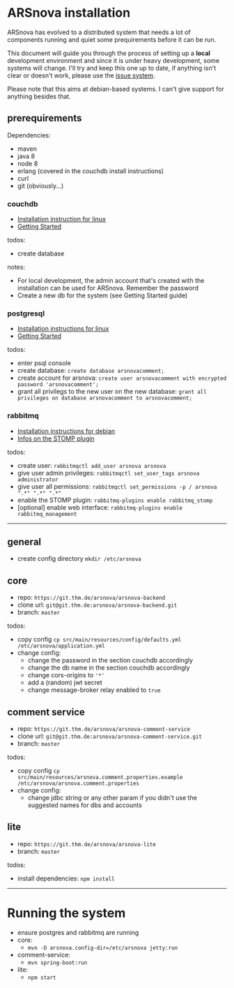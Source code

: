 # ARSnova installation

ARSnova has evolved to a distributed system that needs a lot of components running and quiet some prequirements before it can be run.

This document will guide you through the process of setting up a **local** development environment and since it is under heavy development, some systems will change. I'll try and keep this one up to date, if anything isn't clear or doesn't work, please use the [issue system](https://git.thm.de/arsnova/arsnova-comment-service/issues/new?issue).

Please note that this aims at debian-based systems. I can't give support for anything besides that.

## prerequirements

Dependencies:
- maven
- java 8
- node 8
- erlang (covered in the couchdb install instructions)
- curl
- git (obviously...)

### couchdb

* [Installation instruction for linux](https://docs.couchdb.org/en/stable/install/unix.html)
* [Getting Started](http://guide.couchdb.org/draft/tour.html)

todos:
- create database

notes:
- For local development, the admin account that's created with the installation can be used for ARSnova. Remember the password
- Create a new db for the system (see Getting Started guide)

### postgresql

* [Installation instructions for linux](http://postgresguide.com/setup/install.html)
* [Getting Started](https://wiki.debian.org/PostgreSql)

todos:
- enter psql console
- create database: `create database arsnovacomment;`
- create account for arsnova: `create user arsnovacomment with encrypted password 'arsnovacomment';`
- grant all privilegs to the new user on the new database: `grant all privileges on database arsnovacomment to arsnovacomment;`

### rabbitmq

* [Installation instructions for debian](https://www.rabbitmq.com/install-debian.html)
* [Infos on the STOMP plugin](https://rabbitmq.docs.pivotal.io/36/rabbit-web-docs/stomp.html)

todos:
- create user: `rabbitmqctl add_user arsnova arsnova`
- give user admin privileges: `rabbitmqctl set_user_tags arsnova administrator`
- give user all permissions: `rabbitmqctl set_permissions -p / arsnova ".*" ".*" ".*"`
- enable the STOMP plugin: `rabbitmq-plugins enable rabbitmq_stomp`
- [optional] enable web interface: `rabbitmq-plugins enable rabbitmq_management`

-----------------
## general
- create config directory `mkdir /etc/arsnova`


## core

* repo: `https://git.thm.de/arsnova/arsnova-backend`
* clone url: `git@git.thm.de:arsnova/arsnova-backend.git`
* branch: `master` 

todos:
- copy config `cp src/main/resources/config/defaults.yml /etc/arsnova/application.yml`
- change config:
  - change the password in the section couchdb accordingly
  - change the db name in the section couchdb accordingly
  - change cors-origins to `'*'`
  - add a (random) jwt secret
  - change message-broker relay enabled to `true`


## comment service

* repo: `https://git.thm.de/arsnova/arsnova-comment-service`
* clone url: `git@git.thm.de:arsnova/arsnova-comment-service.git`
* branch: `master`

todos:
- copy config `cp src/main/resources/arsnova.comment.properties.example /etc/arsnova/arsnova.comment.properties`
- change config:
  - change jdbc string or any other param if you didn't use the suggested names for dbs and accounts


## lite

* repo: `https://git.thm.de/arsnova/arsnova-lite`
* branch: `master`

todos:
- install dependencies: `npm install`

--------------

# Running the system

- ensure postgres and rabbitmq are running
- core:
  - `mvn -D arsnova.config-dir=/etc/arsnova jetty:run`
- comment-service:
  - `mvn spring-boot:run`
- lite:
  - `npm start`

